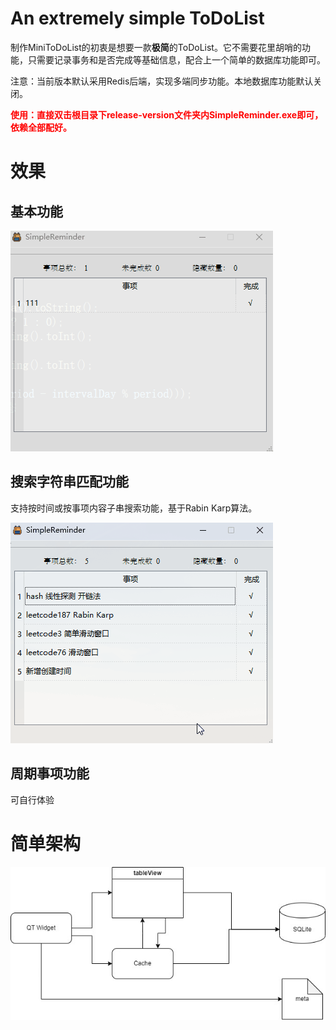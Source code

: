 # An extremely simple ToDoList

制作MiniToDoList的初衷是想要一款**极简**的ToDoList。它不需要花里胡哨的功能，只需要记录事务和是否完成等基础信息，配合上一个简单的数据库功能即可。

注意：当前版本默认采用Redis后端，实现多端同步功能。本地数据库功能默认关闭。

<strong style="color:red;">使用：直接双击根目录下release-version文件夹内SimpleReminder.exe即可，依赖全部配好。</strong>

# 效果

## 基本功能

![demo](README.assets/demo.gif)

## 搜索字符串匹配功能

支持按时间或按事项内容子串搜索功能，基于Rabin Karp算法。

![search](README.assets/search.gif)

## 周期事项功能

可自行体验

# 简单架构

![structure](README.assets/structure.jpg)